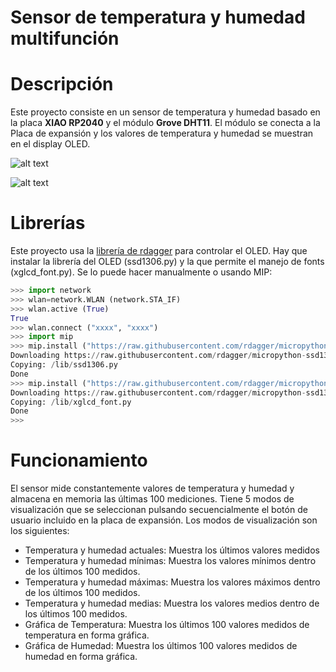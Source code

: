 # Sensor de temperatura y humedad multifunción

# Descripción
Este proyecto consiste en un sensor de temperatura y humedad basado en la placa **XIAO RP2040** y el módulo **Grove DHT11**. El módulo se conecta a la Placa de expansión y los valores de temperatura y humedad se muestran en el display OLED.

![alt text](images/multi1.jpg)

![alt text](images/multi2.jpg)


# Librerías
Este proyecto usa la [librería de rdagger](https://github.com/rdagger/micropython-ssd1306) para controlar el OLED.
Hay que instalar la librería del OLED (ssd1306.py) y la que permite el manejo de fonts (xglcd_font.py). Se lo puede hacer manualmente o usando MIP:

```python annotate
>>> import network
>>> wlan=network.WLAN (network.STA_IF)
>>> wlan.active (True)
True
>>> wlan.connect ("xxxx", "xxxx")
>>> import mip
>>> mip.install ("https://raw.githubusercontent.com/rdagger/micropython-ssd1306/refs/heads/main/ssd1306.py")
Downloading https://raw.githubusercontent.com/rdagger/micropython-ssd1306/refs/heads/main/ssd1306.py to /lib
Copying: /lib/ssd1306.py
Done
>>> mip.install ("https://raw.githubusercontent.com/rdagger/micropython-ssd1306/refs/heads/main/xglcd_font.py")
Downloading https://raw.githubusercontent.com/rdagger/micropython-ssd1306/refs/heads/main/xglcd_font.py to /lib
Copying: /lib/xglcd_font.py
Done
>>> 

```

# Funcionamiento

El sensor mide constantemente valores de temperatura y humedad y almacena en memoria las últimas 100 mediciones.  Tiene 5 modos de visualización que se seleccionan pulsando secuencialmente el botón de usuario incluido en la placa de expansión. 
Los modos de visualización son los siguientes:

- Temperatura y humedad actuales: Muestra los últimos valores medidos
- Temperatura y humedad mínimas: Muestra los valores mínimos dentro de los últimos 100 medidos.
- Temperatura y humedad máximas: Muestra los valores máximos dentro de los últimos 100 medidos.
- Temperatura y humedad medias: Muestra los valores medios dentro de los últimos 100 medidos.
- Gráfica de Temperatura: Muestra los últimos 100 valores medidos de temperatura en forma gráfica.
- Gráfica de Humedad: Muestra los últimos 100 valores medidos de humedad en forma gráfica.
